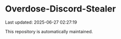 # Overdose-Discord-Stealer

Last updated: 2025-06-27 02:27:19

This repository is automatically maintained.
